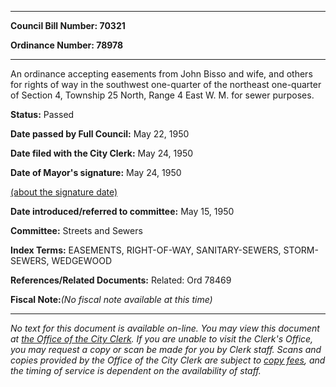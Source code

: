 

********

**Council Bill Number: 70321**
   
**Ordinance Number: 78978**
********

 An ordinance accepting easements from John Bisso and wife, and others for rights of way in the southwest one-quarter of the northeast one-quarter of Section 4, Township 25 North, Range 4 East W. M. for sewer purposes.

**Status:** Passed
   
**Date passed by Full Council:** May 22, 1950
   
**Date filed with the City Clerk:** May 24, 1950
   
**Date of Mayor's signature:** May 24, 1950
   
[(about the signature date)](/~public/approvaldate.htm)
   
   
   
**Date introduced/referred to committee:** May 15, 1950
   
**Committee:** Streets and Sewers
   
   
**Index Terms:** EASEMENTS, RIGHT-OF-WAY, SANITARY-SEWERS, STORM-SEWERS, WEDGEWOOD

**References/Related Documents:** Related: Ord 78469

**Fiscal Note:**_(No fiscal note available at this time)_
********

_No text for this document is available on-line. You may view this document at [the Office of the City Clerk](http://www.seattle.gov/leg/clerk/contactUs.htm). If you are unable to visit the Clerk's Office, you may request a copy or scan be made for you by Clerk staff. Scans and copies provided by the Office of the City Clerk are subject to [copy fees](http://clerk.seattle.gov/~public/clerkfees.htm), and the timing of service is dependent on the availability of staff._


